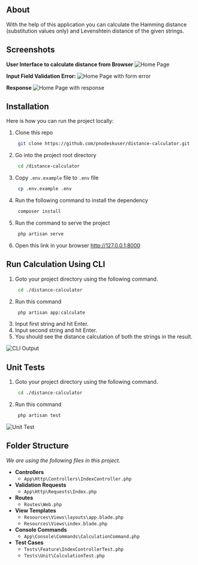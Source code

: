 ## About

With the help of this application you can calculate the Hamming distance (substitution values only) and Levenshtein distance of the given strings.

## Screenshots

__User Interface to calculate distance from Browser__
![Home Page](https://awesomescreenshot.s3.amazonaws.com/image/1507139/29327961-f382ebf84cbb5058c53be4353519b1d7.png?X-Amz-Algorithm=AWS4-HMAC-SHA256&X-Amz-Credential=AKIAJSCJQ2NM3XLFPVKA%2F20220627%2Fus-east-1%2Fs3%2Faws4_request&X-Amz-Date=20220627T155916Z&X-Amz-Expires=28800&X-Amz-SignedHeaders=host&X-Amz-Signature=4863f03bf6389750db80f4812663fcc947aaebb81980105261a7afa5f40e2e8f)

__Input Field Validation Error:__
![Home Page with form error](https://awesomescreenshot.s3.amazonaws.com/image/1507139/29328002-e6406dc4ba12185c417e961bf8fb2997.png?X-Amz-Algorithm=AWS4-HMAC-SHA256&X-Amz-Credential=AKIAJSCJQ2NM3XLFPVKA%2F20220627%2Fus-east-1%2Fs3%2Faws4_request&X-Amz-Date=20220627T160002Z&X-Amz-Expires=28800&X-Amz-SignedHeaders=host&X-Amz-Signature=20e745bee01a43ef33b640114799ff6722ea639a5314c929093417dad2560da5)

__Response__
![Home Page with response](https://awesomescreenshot.s3.amazonaws.com/image/1507139/29328038-fc3bdde343a41550e486a95635e0f95b.png?X-Amz-Algorithm=AWS4-HMAC-SHA256&X-Amz-Credential=AKIAJSCJQ2NM3XLFPVKA%2F20220627%2Fus-east-1%2Fs3%2Faws4_request&X-Amz-Date=20220627T160040Z&X-Amz-Expires=28800&X-Amz-SignedHeaders=host&X-Amz-Signature=add963fa55af1224fdac43e8d402a9210de303048f5dda4fa2f24e1281bfb372)

## Installation
Here is how you can run the project locally:
1.  Clone this repo
	```sh
	 git clone https://github.com/pnodeskuser/distance-calculator.git
	```
2.  Go into the project root directory
    ```sh
	 cd /distance-calculator
	```
3.  Copy `.env.example` file to `.env` file
    ```sh
	 cp .env.example .env
	```
4. Run the following command to install the dependency
	```sh
	 composer install
	```
5. Run the command to serve the project
	```sh
	 php artisan serve
	```
6. Open this link in your browser http://127.0.0.1:8000

## Run Calculation Using CLI

1. Goto your project directory using the following command.
	```sh
	 cd ./distance-calculator
	```
2. Run this command
	```sh
	 php artisan app:calculate
	```
3. Input first string and hit Enter.
4. Input second string and hit Enter.
5. You should see the distance calculation of both the strings in the result.

![CLI Output](https://awesomescreenshot.s3.amazonaws.com/image/1507139/29328149-d25f705684d6f97db76f95c579b93445.png?X-Amz-Algorithm=AWS4-HMAC-SHA256&X-Amz-Credential=AKIAJSCJQ2NM3XLFPVKA%2F20220627%2Fus-east-1%2Fs3%2Faws4_request&X-Amz-Date=20220627T160228Z&X-Amz-Expires=28800&X-Amz-SignedHeaders=host&X-Amz-Signature=0ad3639fa8868b348cb69a87facf9ed21696a3271bfc1ce0fe880f35964e4080)

## Unit Tests

1. Goto your project directory using the following command.
	```sh
	 cd ./distance-calculator
	```
2. Run this command
	```sh
	 php artisan test
	```
![Unit Test](https://awesomescreenshot.s3.amazonaws.com/image/1507139/29328247-d527b19f40bb8a33d7911b0600541e44.png?X-Amz-Algorithm=AWS4-HMAC-SHA256&X-Amz-Credential=AKIAJSCJQ2NM3XLFPVKA%2F20220627%2Fus-east-1%2Fs3%2Faws4_request&X-Amz-Date=20220627T160405Z&X-Amz-Expires=28800&X-Amz-SignedHeaders=host&X-Amz-Signature=ebd854e2191481a5214ca2889b40f97ffaf243d3f85c5b77293f0d40cc7b99b1)

## Folder Structure

*We are using the following files in this project.*

- __Controllers__
	- `App\Http\Controllers\IndexController.php`
- __Validation Requests__
	- `App\Http\Requests\Index.php`
- __Routes__
	- `Routes\Web.php`
- __View Templates__
	- `Resources\Views\layouts\app.blade.php`
	- `Resources\Views\index.blade.php`
- __Console Commands__
	- `App\Console\Commands\CalculationCommand.php`
- __Test Cases__
	- `Tests\Feature\IndexControllerTest.php`
	- `Tests\Unit\CalculationTest.php`
